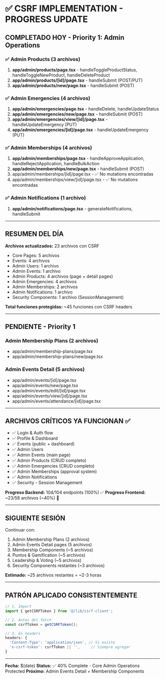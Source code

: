 # ✅ CSRF IMPLEMENTATION - PROGRESS UPDATE

## COMPLETADO HOY - Priority 1: Admin Operations

### ✅ Admin Products (3 archivos)
1. **app/admin/products/page.tsx** - handleToggleProductStatus, handleToggleNewProduct, handleDeleteProduct
2. **app/admin/products/[id]/page.tsx** - handleSubmit (POST/PUT)
3. **app/admin/products/new/page.tsx** - handleSubmit (POST)

### ✅ Admin Emergencies (4 archivos)
1. **app/admin/emergencies/page.tsx** - handleDelete, handleUpdateStatus
2. **app/admin/emergencies/new/page.tsx** - handleSubmit (POST)
3. **app/admin/emergencies/view/[id]/page.tsx** - handleUpdateEmergency (PUT)
4. **app/admin/emergencies/[id]/page.tsx** - handleUpdateEmergency (PUT)

### ✅ Admin Memberships (4 archivos)  
1. **app/admin/memberships/page.tsx** - handleApproveApplication, handleRejectApplication, handleBulkAction
2. **app/admin/memberships/new/page.tsx** - handleSubmit (POST)
3. app/admin/memberships/[id]/page.tsx - ✅ No mutations encontradas
4. app/admin/memberships/view/[id]/page.tsx - ✅ No mutations encontradas

### ✅ Admin Notifications (1 archivo)
1. **app/admin/notifications/page.tsx** - generateNotifications, handleSubmit

---

## RESUMEN DEL DÍA

**Archivos actualizados:** 23 archivos con CSRF
- Core Pages: 5 archivos  
- Events: 4 archivos
- Admin Users: 1 archivo
- Admin Events: 1 archivo
- Admin Products: 4 archivos (page + detail pages)
- Admin Emergencies: 4 archivos
- Admin Memberships: 2 archivos
- Admin Notifications: 1 archivo
- Security Components: 1 archivo (SessionManagement)

**Total funciones protegidas:** ~45 funciones con CSRF headers

---

## PENDIENTE - Priority 1

### Admin Membership Plans (2 archivos)
- app/admin/membership-plans/page.tsx
- app/admin/membership-plans/new/page.tsx

### Admin Events Detail (5 archivos)
- app/admin/events/[id]/page.tsx
- app/admin/events/new/page.tsx
- app/admin/events/edit/[id]/page.tsx
- app/admin/events/view/[id]/page.tsx
- app/admin/events/attendance/[id]/page.tsx

---

## ARCHIVOS CRÍTICOS YA FUNCIONAN ✅

- ✅ Login & Auth flow
- ✅ Profile & Dashboard
- ✅ Events (public + dashboard)
- ✅ Admin Users
- ✅ Admin Events (main page)
- ✅ Admin Products (CRUD completo)
- ✅ Admin Emergencies (CRUD completo)
- ✅ Admin Memberships (approval system)
- ✅ Admin Notifications
- ✅ Security - Session Management

**Progreso Backend:** 104/104 endpoints (100%) ✅
**Progreso Frontend:** ~23/58 archivos (~40%) 🔄

---

## SIGUIENTE SESIÓN

Continuar con:
1. Admin Membership Plans (2 archivos)
2. Admin Events Detail pages (5 archivos)
3. Membership Components (~5 archivos)
4. Puntos & Gamification (~5 archivos)
5. Leadership & Voting (~5 archivos)
6. Security Components restantes (~3 archivos)

**Estimado:** ~25 archivos restantes = ~2-3 horas

---

## PATRÓN APLICADO CONSISTENTEMENTE

```typescript
// 1. Import
import { getCSRFToken } from '@/lib/csrf-client';

// 2. Antes del fetch
const csrfToken = getCSRFToken();

// 3. En headers
headers: {
  'Content-Type': 'application/json', // Si existe
  'x-csrf-token': csrfToken || '',     // Siempre agregar
}
```

---

**Fecha:** $(date)
**Status:** ✅ 40% Complete - Core Admin Operations Protected
**Próximo:** Admin Events Detail + Membership Components
